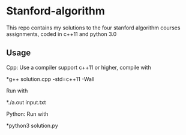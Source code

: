 # Stanford-algorithm
This repo contains my solutions to the four stanford algorithm courses assignments, coded in c++11 and python 3.0
## Usage
Cpp: Use a compiler support c++11 or higher, compile with 

*g++ solution.cpp -std=c++11 -Wall

Run with

*./a.out input.txt

Python: Run with 

*python3 solution.py
